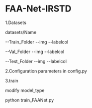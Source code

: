 # FAA-Net-IRSTD
1.Datasets

datasets/Name 

--Train_Folder
               --img
               --labelcol

--Val_Folder
               --img
               --labelcol

--Test_Folder
               --img
               --labelcol


2.Configuration parameters in config.py

3.train

modify model_type 

python train_FAANet.py
